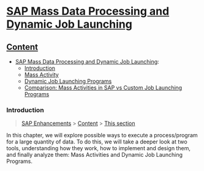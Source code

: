 # [SAP Mass Data Processing and Dynamic Job Launching](#Mass_Activity)


## [Content](#content)

- [SAP Mass Data Processing and Dynamic Job Launching](Mass_Activity.md):
    - [Introduction](#Introduction)
    - [Mass Activity](#Mass_activity)
    - [Dynamic Job Launching Programs](#parallelization)
    - [Comparison: Mass Activities in SAP vs Custom Job Launching Programs](#comparison)


### Introduction

> [SAP Enhancements](#Mass_Activity) > [Content](#content) > [This section](#Introduction)

In this chapter, we will explore possible ways to execute a process/program for a large quantity of data. To do this, we will take a deeper look at two tools, understanding how they work, how to implement and design them, and finally analyze them: Mass Activities and Dynamic Job Launching Programs.

